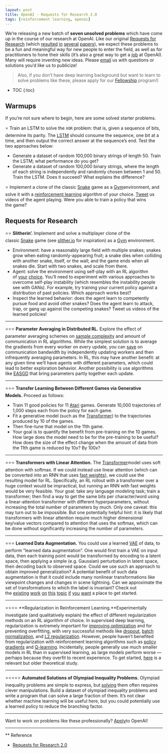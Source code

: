 ```yaml
---
layout: post
title: OpenAI - Requests for Research 2.0
tags: [reinforcement learning, openai]
---
```


We’re releasing a new batch of **seven unsolved problems** which have come up in the course of our research at OpenAI. Like our original [Requests for Research](https://github.com/openai/requests-for-research) (which [resulted](http://lstm.seas.harvard.edu/latex/) [in](http://kvfrans.com/static/trpo.pdf) [several](https://github.com/dojoteef/glas) [papers](https://arxiv.org/abs/1605.01335)), we expect these problems to be a fun and meaningful way for new people to enter the field, as well as for practitioners to hone their skills (it’s also a great way to get a [job](https://www.wired.com/story/meet-the-high-schooler-shaking-up-artificial-intelligence/) at OpenAI). Many will require inventing new ideas. Please [email](mailto:requests-for-research@openai.com) us with questions or solutions you’d like us to publicize!

> Also, if you don’t have deep learning background but want to learn to solve problems like these, please apply for our [Fellowship](https://jobs.lever.co/openai/54ddfefe-6483-4bba-a828-11a156eae7eb) program!)

* TOC
{:toc}

## Warmups

If you’re not sure where to begin, here are some solved starter problems.

⭐ Train an LSTM to solve the `XOR` problem: that is, given a sequence of bits, determine its parity. The [LSTM](http://colah.github.io/posts/2015-08-Understanding-LSTMs/) should consume the sequence, one bit at a time, and then output the correct answer at the sequence’s end. Test the two approaches below:

*   Generate a dataset of random 100,000 binary strings of length 50\. Train the LSTM; what performance do you get?
*   Generate a dataset of random 100,000 binary strings, where the length of each string is independently and randomly chosen between 1 and 50\. Train the LSTM. Does it succeed? What explains the difference?

⭐ Implement a clone of the classic [Snake](https://www.youtube.com/watch?v=wDbTP0B94AM) game as a [Gym](https://github.com/openai/gym)environment, and solve it with a [reinforcement learning](https://arxiv.org/abs/1707.06347) algorithm of your choice. [Tweet](https://twitter.com/openai) us videos of the agent playing. Were you able to train a policy that wins the game?

## Requests for Research

⭐⭐ **Slitherin’.** Implement and solve a multiplayer clone of the classic [Snake](https://www.youtube.com/watch?v=wDbTP0B94AM) game (see [slither.io](https://slither.io/) for inspiration) as a [Gym](https://github.com/openai/gym) environment.

*   Environment: have a reasonably large field with multiple snakes; snakes grow when eating randomly-appearing fruit; a snake dies when colliding with another snake, itself, or the wall; and the game ends when all snakes die. Start with two snakes, and scale from there.
*   Agent: solve the environment using self-play with an RL algorithm of [your](https://blog.openai.com/competitive-self-play/) [choice](https://deepmind.com/blog/alphago-zero-learning-scratch/). You’ll need to experiment with various approaches to overcome self-play instability (which resembles the instability people see with GANs). For example, try training your current policy against a distribution of past policies. Which approach works best?
*   Inspect the learned behavior: does the agent learn to competently pursue food and avoid other snakes? Does the agent learn to attack, trap, or gang up against the competing snakes? Tweet us videos of the learned policies!

* * *

⭐⭐⭐ **Parameter Averaging in Distributed RL.** Explore the effect of parameter averaging schemes on [sample complexity](https://en.wikipedia.org/wiki/Sample_complexity) and amount of communication in RL algorithms. While the simplest solution is to average the gradients from every worker on every update, you can [save](https://arxiv.org/abs/1511.06051) on communication bandwidth by independently updating workers and then infrequently averaging parameters. In RL, this may have another benefit: at any given time we’ll have agents with different parameters, which could lead to better exploration behavior. Another possibility is use algorithms like [EASGD](https://arxiv.org/abs/1412.6651) that bring parameters partly together each update.

* * *

⭐⭐⭐ **Transfer Learning Between Different Games via Generative Models.** Proceed as follows:

*   Train 11 good policies for 11 [Atari](https://github.com/openai/gym#atari) games. Generate 10,000 trajectories of 1,000 steps each from the policy for each game.
*   Fit a generative model (such as the [Transformer](https://arxiv.org/abs/1706.03762)) to the trajectories produced by 10 of the games.
*   Then fine-tune that model on the 11th game.
*   Your goal is to quantify the benefit from pre-training on the 10 games. How large does the model need to be for the pre-training to be useful? How does the size of the effect change when the amount of data from the 11th game is reduced by 10x? By 100x?

* * *

⭐⭐⭐ **Transformers with Linear Attention.** The [Transformer](https://arxiv.org/abs/1706.03762)model uses soft attention with softmax. If we could instead use linear attention (which can be converted into an RNN that uses [fast weights](https://arxiv.org/abs/1610.06258)), we could use the resulting model for RL. Specifically, an RL rollout with a transformer over a huge context would be impractical, but running an RNN with fast weights would be very feasible. Your goal: take any language modeling task; train a transformer; then find a way to get the same bits per character/word using a linear-attention transformer with different hyperparameters, without increasing the total number of parameters by much. Only one caveat: this may turn out to be impossible. But one potentially helpful hint: it is likely that transformers with linear attention require much higher dimensional key/value vectors compared to attention that uses the softmax, which can be done without significantly increasing the number of parameters.

* * *

⭐⭐⭐ **Learned Data Augmentation.** You could use a learned [VAE](https://jaan.io/what-is-variational-autoencoder-vae-tutorial/) of data, to perform “learned data augmentation”. One would first train a VAE on input data, then each training point would be transformed by encoding to a latent space, then applying a simple (e.g. Gaussian) perturbation in latent space, then decoding back to observed space. Could we use such an approach to obtain improved generalization? A potential benefit of such data augmentation is that it could include many nonlinear transformations like viewpoint changes and changes in scene lightning. Can we approximate the set of transformations to which the label is invariant? Check out the [existing](https://arxiv.org/abs/1611.01331) [work](https://arxiv.org/abs/1702.05538) [on](https://arxiv.org/abs/1709.01643) [this](https://arxiv.org/abs/1711.04340) [topic](https://arxiv.org/abs/1711.00648) [if](http://cs231n.stanford.edu/reports/2017/pdfs/300.pdf) [you](https://arxiv.org/abs/1710.10564) [want](https://papers.nips.cc/paper/7278-learning-to-model-the-tail) a place to get started.

* * *

⭐⭐⭐⭐ **Regularization in Reinforcement Learning.**Experimentally investigate (and qualitatively explain) the effect of different regularization methods on an RL algorithm of choice. In supervised deep learning, regularization is extremely important for [improving optimization](https://openreview.net/pdf?id=rk6qdGgCZ) and for preventing overfitting, with very successful methods like [dropout](https://en.wikipedia.org/wiki/Convolutional_neural_network#Dropout), [batch normalization](https://gab41.lab41.org/batch-normalization-what-the-hey-d480039a9e3b), and [L2 regularization](http://www.chioka.in/differences-between-l1-and-l2-as-loss-function-and-regularization/). However, people haven’t benefited from regularization with reinforcement learning algorithms such as [policy gradients](http://www.scholarpedia.org/article/Policy_gradient_methods) and [Q-learning](http://mnemstudio.org/path-finding-q-learning-tutorial.htm). Incidentally, people generally use much smaller models in RL than in supervised learning, as large models perform worse — perhaps because they overfit to recent experience. To get started, [here](http://sologen.net/papers/RegularizationInReinforcementLearning(PhD-Dissertation-Farahmand).pdf) is a relevant but older theoretical study.

* * *

⭐⭐⭐⭐⭐ **Automated Solutions of Olympiad Inequality Problems.** Olympiad inequality problems are simple to express, but [solving](https://artofproblemsolving.com/articles/files/MildorfInequalities.pdf) them often requires clever manipulations. Build a dataset of olympiad inequality problems and write a program that can solve a large fraction of them. It’s not clear whether machine learning will be useful here, but you could potentially use a learned policy to reduce the branching factor.

* * *

Want to work on problems like these professionally? [Apply](https://openai.com/jobs/)to OpenAI!

* * * 

** Reference

- [Requests for Research 2.0](https://openai.com/blog/requests-for-research-2/)
